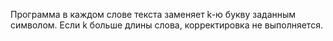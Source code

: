 Программа в каждом слове текста заменяет k-ю букву заданным символом. Если k больше длины слова, корректировка не выполняется.
